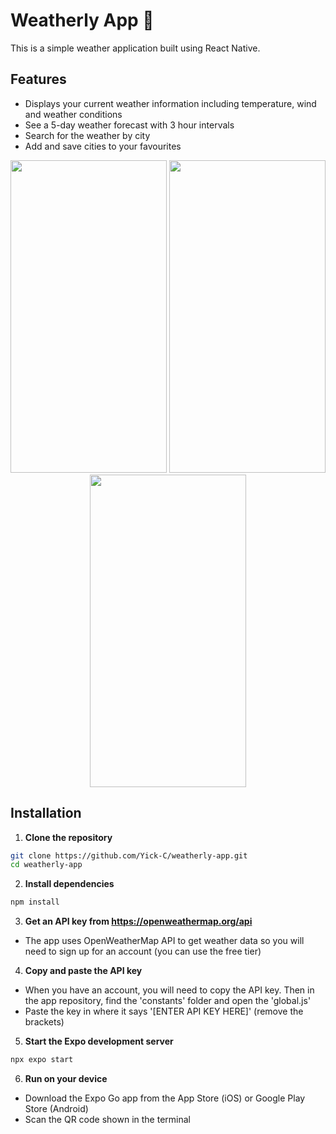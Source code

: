 # Weatherly App 👋
This is a simple weather application built using React Native.

## Features

- Displays your current weather information including temperature, wind and weather conditions
- See a 5-day weather forecast with 3 hour intervals
- Search for the weather by city
- Add and save cities to your favourites

<p align="center">
  <img src="https://github.com/Yick-C/weatherly-app/blob/master/assets/images/demo/android_demo.png" width="250" height="500">
  <img src="https://github.com/Yick-C/weatherly-app/blob/master/assets/images/demo/ios_demo.png" width="250" height="500">
  <img src="https://github.com/Yick-C/weatherly-app/blob/master/assets/images/demo/ios_demo2.png" width="250" height="500">
</p>

## Installation

1. **Clone the repository**
```bash
git clone https://github.com/Yick-C/weatherly-app.git
cd weatherly-app
```

2. **Install dependencies**
```bash
npm install
```

3. **Get an API key from https://openweathermap.org/api**
- The app uses OpenWeatherMap API to get weather data so you will need to sign up for an account (you can use the free tier)

4. **Copy and paste the API key**
- When you have an account, you will need to copy the API key. Then in the app repository, find the 'constants' folder and open the 'global.js'
- Paste the key in where it says '[ENTER API KEY HERE]' (remove the brackets)

5. **Start the Expo development server**
```bash
npx expo start
```

6. **Run on your device**
- Download the Expo Go app from the App Store (iOS) or Google Play Store (Android)
- Scan the QR code shown in the terminal 
